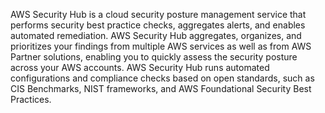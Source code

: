 AWS Security Hub is a cloud security posture management service that performs security best practice checks, aggregates alerts, and enables automated remediation. AWS Security Hub aggregates, organizes, and prioritizes your findings from multiple AWS services as well as from AWS Partner solutions, enabling you to quickly assess the security posture across your AWS accounts. AWS Security Hub runs automated configurations and compliance checks based on open standards, such as CIS Benchmarks, NIST frameworks, and AWS Foundational Security Best Practices. 